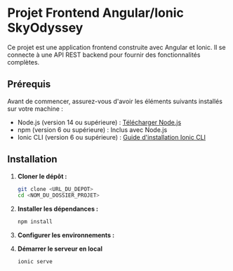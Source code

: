# Projet Frontend Angular/Ionic SkyOdyssey

Ce projet est une application frontend construite avec Angular et Ionic. Il se connecte à une API REST backend pour fournir des fonctionnalités complètes.

## Prérequis

Avant de commencer, assurez-vous d'avoir les éléments suivants installés sur votre machine :

- Node.js (version 14 ou supérieure) : [Télécharger Node.js](https://nodejs.org/)
- npm (version 6 ou supérieure) : Inclus avec Node.js
- Ionic CLI (version 6 ou supérieure) : [Guide d'installation Ionic CLI](https://ionicframework.com/docs/cli)

## Installation

1. **Cloner le dépôt :**

   ```bash
   git clone <URL_DU_DEPOT>
   cd <NOM_DU_DOSSIER_PROJET>

2. **Installer les dépendances :** 
   ```bash
   npm install

3. **Configurer les environnements :**

4. **Démarrer le serveur en local**
     ```bash
     ionic serve
